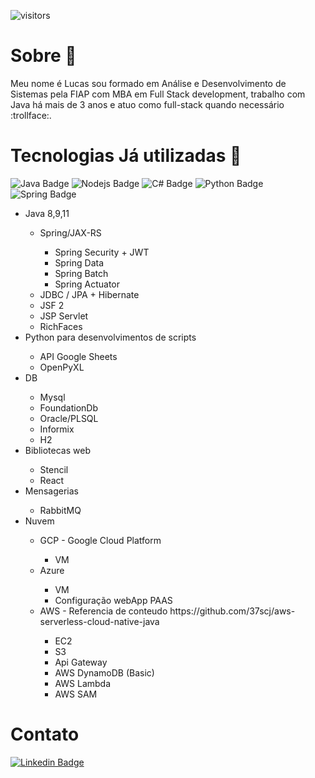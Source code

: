 
![visitors](https://visitor-badge.laobi.icu/badge?page_id=${your.username}.${your.repo.id})

<h1> Sobre 👨‍ </h1>

<p> Meu nome é Lucas sou formado em Análise e Desenvolvimento de Sistemas pela FIAP com MBA em Full Stack development, trabalho com Java há mais de 3 anos e atuo como full-stack quando necessário :trollface:.

# Tecnologias Já utilizadas 🔧

![Java Badge](https://img.shields.io/badge/Java-ED8B00?style=for-the-badge&logo=java&logoColor=black)
![Nodejs Badge](https://img.shields.io/badge/Node.js-43853D?style=for-the-badge&logo=node.js&logoColor=white)
![C# Badge](https://img.shields.io/badge/C%23-239120?style=for-the-badge&logo=c-sharp&logoColor=white)
![Python Badge](https://img.shields.io/badge/Python-14354C?style=for-the-badge&logo=python&logoColor=blue)
![Spring Badge](https://img.shields.io/badge/Spring-6DB33F?style=for-the-badge&logo=spring&logoColor=white)

<ul>
  <li>Java 8,9,11 </li>
    <ul>
        <li>Spring/JAX-RS</li>
          <ul>
            <li>Spring Security + JWT</li>
            <li>Spring Data</li>
            <li>Spring Batch</li>
            <li>Spring Actuator</li>
          </ul>
        <li>JDBC / JPA + Hibernate</li>
        <li>JSF 2</li>
        <li>JSP Servlet</li>
        <li>RichFaces</li>
  </ul>
 
  <li> Python para desenvolvimentos de scripts </li>
     <ul>
       <li>API Google Sheets</li>
       <li>OpenPyXL</li>
    </ul>
  
  <li>DB</li>
    <ul>
        <li>Mysql</li>
        <li>FoundationDb</li>
        <li>Oracle/PLSQL</li>    
        <li>Informix</li>  
        <li>H2</li>
    </ul>
  
  <li> Bibliotecas web </li>
    <ul>
      <li>Stencil</li>
      <li>React</li>
    </ul>
  
  <li> Mensagerias </li>
    <ul>
      <li>RabbitMQ</li> 
    </ul>
  
  <li> Nuvem </li>
    <ul> 
      <li> GCP - Google Cloud Platform </li>
        <ul>
          <li> VM </li>
       </ul>
      <li> Azure </li>
        <ul>
           <li> VM </li>
           <li> Configuração webApp PAAS </li>
        </ul>
      <li> AWS - Referencia de conteudo https://github.com/37scj/aws-serverless-cloud-native-java </li>
        <ul>
          <li> EC2 </li>
          <li> S3 </li>
          <li> Api Gateway </li>
          <li> AWS DynamoDB (Basic) </li>
          <li> AWS Lambda </li>
          <li> AWS SAM </li>
      </ul>
    </ul>
  
</ul>

# Contato
[![Linkedin Badge](https://img.shields.io/badge/-LinkedIn-blue?style=flat-square&logo=Linkedin&logoColor=white&link=https://www.linkedin.com/in/lulumeister/)](https://www.linkedin.com/in/lulumeister/)
